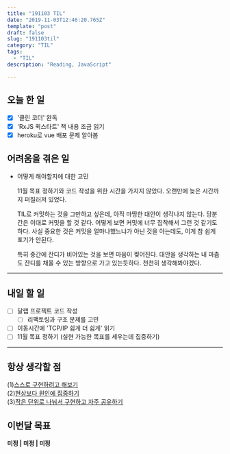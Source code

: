 ```yaml
---
title: "191103 TIL"
date: "2019-11-03T12:46:20.765Z"
template: "post"
draft: false
slug: "191103til"
category: "TIL"
tags:
  - "TIL"
description: "Reading, JavaScript"

---
```


## 오늘 한 일

- [x] '클린 코더' 완독
- [x] 'RxJS 퀵스타트' 책 내용 조금 읽기
- [x] heroku로 vue 배포 문제 알아봄

## 어려움을 겪은 일

- 어떻게 해야할지에 대한 고민

  11월 목표 정하기와 코드 작성을 위한 시간을 가지지 않았다. 오랜만에 늦은 시간까지 퍼질러져 있었다.

  TIL로 커밋하는 것을 그만하고 싶은데, 아직 마땅한 대안이 생각나지 않는다. 당분간은 이대로 커밋을 할 것 같다. 어떻게 보면 커밋에 너무 집착해서 그런 것 같기도 하다. 사실 중요한 것은 커밋을 얼마나했느냐가 아닌 것을 아는데도, 이게 참 쉽게 포기가 안된다.

  특히 중간에 잔디가 비어있는 것을 보면 마음이 찢어진다. 대안을 생각하는 내 마츰도 잔디를 채울 수 있는 방향으로 가고 있는듯하다.  천천히 생각해봐야겠다.

---

## 내일 할 일

- [ ] 달랩 프로젝트 코드 작성
  - [ ] 리팩토링과 구조 문제를 고민
- [ ] 이동시간에 'TCP/IP 쉽게 더 쉽게' 읽기
- [ ] 11월 목표 정하기 (실현 가능한 목표를 세우는데 집중하기)

------



## 항상 생각할 점

(1)<u>스스로 구현하려고 해보기</u> <br>(2)<u>현상보다 원인에 집중하기</u> <br>(3)<u>작은 단위로 나눠서 구현하고 자주 공유하기</u>



## 이번달 목표

**미정 | 미정 | 미정**

